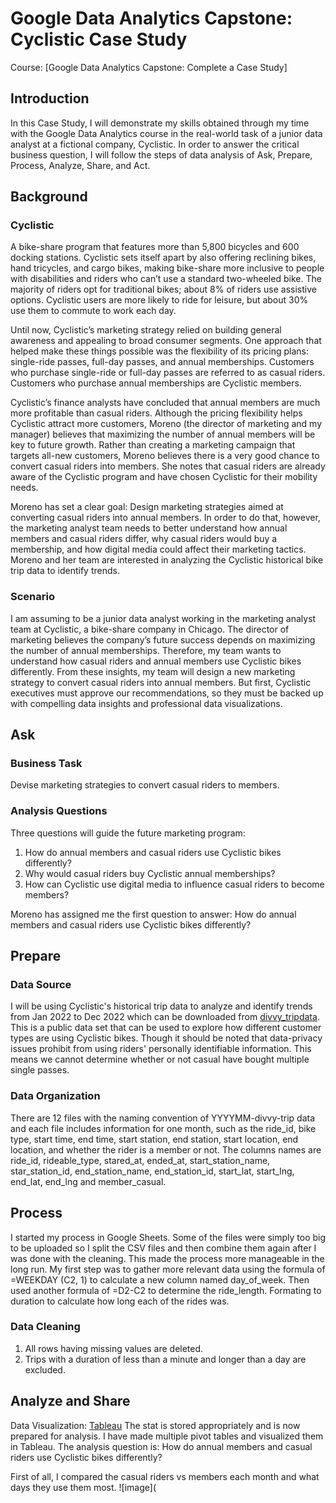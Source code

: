 #   Google Data Analytics Capstone: Cyclistic Case Study
Course: [Google Data Analytics Capstone: Complete a Case Study] 
## Introduction
In this Case Study, I will demonstrate my skills obtained through my time with the Google Data Analytics course in the real-world task of a junior data analyst at a fictional company, Cyclistic. In order to answer the critical business question, I will follow the steps of data analysis of Ask, Prepare, Process, Analyze, Share, and Act. 

## Background
### Cyclistic
A bike-share program that features more than 5,800 bicycles and 600 docking stations. Cyclistic sets itself apart by also offering reclining bikes, hand tricycles, and cargo bikes, making bike-share more inclusive to people with disabilities and riders who can’t use a standard two-wheeled bike. The majority of riders opt for traditional bikes; about 8% of riders use assistive options. Cyclistic users are more likely to ride for leisure, but about 30% use them to commute to work each day.   
  
Until now, Cyclistic’s marketing strategy relied on building general awareness and appealing to broad consumer segments. One approach that helped make these things possible was the flexibility of its pricing plans: single-ride passes, full-day passes, and annual memberships. Customers who purchase single-ride or full-day passes are referred to as casual riders. Customers who purchase annual memberships are Cyclistic members.  
  
Cyclistic’s finance analysts have concluded that annual members are much more profitable than casual riders. Although the pricing flexibility helps Cyclistic attract more customers, Moreno (the director of marketing and my manager) believes that maximizing the number of annual members will be key to future growth. Rather than creating a marketing campaign that targets all-new customers, Moreno believes there is a very good chance to convert casual riders into members. She notes that casual riders are already aware of the Cyclistic program and have chosen Cyclistic for their mobility needs.  

Moreno has set a clear goal: Design marketing strategies aimed at converting casual riders into annual members. In order to do that, however, the marketing analyst team needs to better understand how annual members and casual riders differ, why casual riders would buy a membership, and how digital media could affect their marketing tactics. Moreno and her team are interested in analyzing the Cyclistic historical bike trip data to identify trends.  

### Scenario
I am assuming to be a junior data analyst working in the marketing analyst team at Cyclistic, a bike-share company in Chicago. The director of marketing believes the company’s future success depends on maximizing the number of annual memberships. Therefore, my team wants to understand how casual riders and annual members use Cyclistic bikes differently. From these insights, my team will design a new marketing strategy to convert casual riders into annual members. But first, Cyclistic executives must approve our recommendations, so they must be backed up with compelling data insights and professional data visualizations.

## Ask
### Business Task
Devise marketing strategies to convert casual riders to members.
### Analysis Questions
Three questions will guide the future marketing program:  
1. How do annual members and casual riders use Cyclistic bikes differently?  
2. Why would casual riders buy Cyclistic annual memberships?  
3. How can Cyclistic use digital media to influence casual riders to become members?  

Moreno has assigned me the first question to answer: How do annual members and casual riders use Cyclistic bikes differently?
## Prepare
### Data Source
I will be using Cyclistic's historical trip data to analyze and identify trends from Jan 2022 to Dec 2022 which can be downloaded from [divvy_tripdata](https://divvy-tripdata.s3.amazonaws.com/index.html). 
This is a public data set that can be used to explore how different customer types are using Cyclistic bikes. Though it should be noted that data-privacy issues prohibit from using riders' personally identifiable information. This means we cannot determine whether or not casual have bought multiple single passes. 
### Data Organization 
There are 12 files with the naming convention of YYYYMM-divvy-trip data and each file includes information for one month, such as the ride_id, bike type, start time, end time, start station, end station, start location, end location, and whether the rider is a member or not. The columns names are ride_id, rideable_type, stared_at, ended_at, start_station_name, star_station_id, end_station_name, end_station_id, start_lat, start_lng, end_lat, end_lng and member_casual. 

## Process
I started my process in Google Sheets. Some of the files were simply too big to be uploaded so I split the CSV files and then combine them again after I was done with the cleaning. This made the process more manageable in the long run. My first step was to gather more relevant data using the formula of =WEEKDAY (C2, 1) to calculate a new column named day_of_week. Then used another formula of =D2-C2 to determine the ride_length. Formating to duration to calculate how long each of the rides was.
### Data Cleaning
1. All rows having missing values are deleted.
2. Trips with a duration of less than a minute and longer than a day are excluded. 


## Analyze and Share
Data Visualization: [Tableau](https://public.tableau.com/views/CapstoneProject-Cyclist/Story1?:language=en-US&:display_count=n&:origin=viz_share_link)
The stat is stored appropriately and is now prepared for analysis. I have made multiple pivot tables and visualized them in Tableau. 
The analysis question is: How do annual members and casual riders use Cyclistic bikes differently?

First of all, I compared the casual riders vs members each month and what days they use them most. 
![image](


